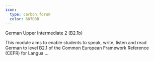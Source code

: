 ```yaml
---
icon:
  type: carbon:forum
  color: 607D8B
---
```

German Upper Intermediate 2 (B2.1b)

This module aims to enable students to speak, write, listen and read German to level B2.1 of the Common European Framework Reference (CEFR) for Langua ... 
